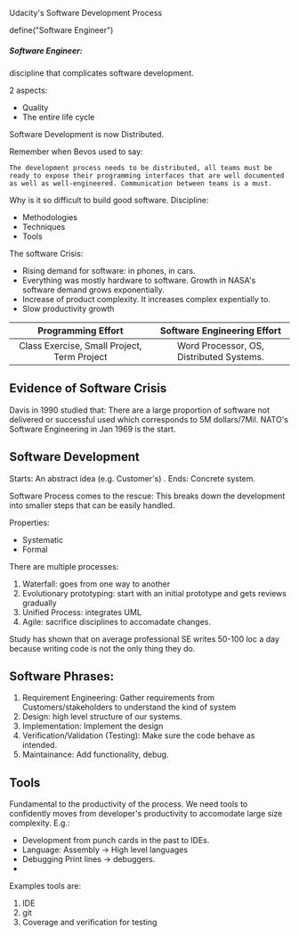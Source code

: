 Udacity's Software Development Process

define("Software Engineer")

##### Software Engineer: #####
discipline that complicates software development. 

2 aspects:

- Quality
- The entire life cycle

Software Development is now Distributed. 

Remember when Bevos used to say: 
```
The development process needs to be distributed, all teams must be ready to expose their programming interfaces that are well documented as well as well-engineered. Communication between teams is a must. 
```

Why is it so difficult to build good software.
Discipline:

- Methodologies
- Techniques
- Tools

The software Crisis:
- Rising demand for software: in phones, in cars.
- Everything was mostly hardware to software. Growth in NASA's software demand grows exponentially.
- Increase of product complexity. It increases complex expentially to. 
- Slow productivity growth

|Programming Effort | Software Engineering Effort|
|:-----:|:------:|
| Class Exercise, Small Project, Term Project | Word Processor, OS, Distributed Systems. 

## Evidence of Software Crisis
Davis in 1990 studied that: There are a large proportion of software not delivered or successful used which corresponds to 5M dollars/7Mil. 
NATO's Software Engineering in Jan 1969 is the start.

## Software Development
Starts: An abstract idea (e.g. Customer's) .
Ends: Concrete system. 

Software Process comes to the rescue: This breaks down the development into smaller steps that can be easily handled. 

Properties:
- Systematic
- Formal

There are multiple processes:
1. Waterfall: goes from one way to another
1. Evolutionary prototyping: start with an initial prototype and gets reviews gradually
1. Unified Process: integrates UML
1. Agile: sacrifice disciplines to accomadate changes.

Study has shown that on average professional SE writes 50-100 loc a day because writing code is not the only thing they do.

## Software Phrases:
1. Requirement Engineering: Gather requirements from Customers/stakeholders to understand the kind of system
1. Design: high level structure of our systems.
1. Implementation: Implement the design
1. Verification/Validation (Testing): Make sure the code behave as intended.
1. Maintainance: Add functionality, debug. 

## Tools 
Fundamental to the productivity of the process.
We need tools to confidently moves from developer's productivity to accomodate large size complexity.
E.g.: 
- Development from punch cards in the past to IDEs.
- Language: Assembly -> High level languages
- Debugging Print lines -> debuggers.
- 
Examples tools are:
1. IDE
1. git
1. Coverage and verification for testing